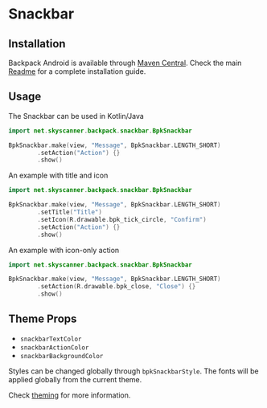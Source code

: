 # Snackbar

## Installation

Backpack Android is available through [Maven Central](https://search.maven.org/artifact/net.skyscanner.backpack/backpack-android). Check the main [Readme](https://github.com/skyscanner/backpack-android#installation) for a complete installation guide.

## Usage

The Snackbar can be used in Kotlin/Java

```Kotlin
import net.skyscanner.backpack.snackbar.BpkSnackbar

BpkSnackbar.make(view, "Message", BpkSnackbar.LENGTH_SHORT)
        .setAction("Action") {}
        .show()
```

An example with title and icon

```Kotlin
import net.skyscanner.backpack.snackbar.BpkSnackbar

BpkSnackbar.make(view, "Message", BpkSnackbar.LENGTH_SHORT)
        .setTitle("Title")
        .setIcon(R.drawable.bpk_tick_circle, "Confirm")
        .setAction("Action") {}
        .show()
```

An example with icon-only action

```Kotlin
import net.skyscanner.backpack.snackbar.BpkSnackbar

BpkSnackbar.make(view, "Message", BpkSnackbar.LENGTH_SHORT)
        .setAction(R.drawable.bpk_close, "Close") {}
        .show()
```

## Theme Props

- `snackbarTextColor`
- `snackbarActionColor`
- `snackbarBackgroundColor`

Styles can be changed globally through `bpkSnackbarStyle`.
The fonts will be applied globally from the current theme.

Check [theming](https://github.com/Skyscanner/backpack-android/blob/main/docs/view/THEMING.md) for more information.

